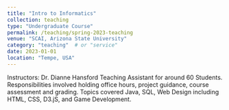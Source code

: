 ```yaml
---
title: "Intro to Informatics"
collection: teaching
type: "Undergraduate Course"
permalink: /teaching/spring-2023-teaching
venue: "SCAI, Arizona State University"
category: "teaching"  # or "service"
date: 2023-01-01
location: "Tempe, USA"
---
```

Instructors: Dr. Dianne Hansford
Teaching Assistant for around 60 Students. Responsibilities involved holding office hours, project guidance, course assessment and grading. Topics covered Java, SQL, Web Design including HTML, CSS, D3.jS, and Game Development.
